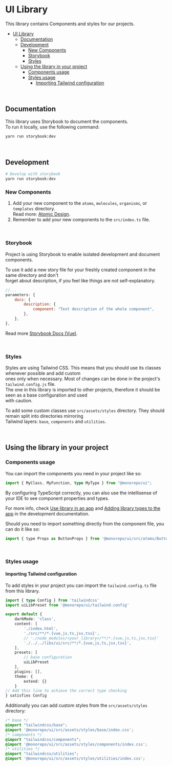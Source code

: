 # UI Library

This library contains Components and styles for our projects.

- [UI Library](#ui-library)
  - [Documentation](#documentation)
  - [Development](#development)
    - [New Components](#new-components)
    - [Storybook](#storybook)
    - [Styles](#styles)
  - [Using the library in your project](#using-the-library-in-your-project)
    - [Components usage](#components-usage)
    - [Styles usage](#styles-usage)
      - [Importing Tailwind configuration](#importing-tailwind-configuration)

<br>

## Documentation

This library uses Storybook to document the components.  
To run it locally, use the following command:

```bash
yarn run storybook:dev
```

<br>

## Development

```bash
# Develop with storybook
yarn run storybook:dev
```

### New Components

1. Add your new component to the `atoms`, `molecules`, `organisms`, or `templates` directory.  
   Read more: [Atomic Design](https://atomicdesign.bradfrost.com/chapter-2/).
2. Remember to add your new components to the `src/index.ts` file.

<br>

### Storybook

Project is using Storybook to enable isolated development and document components.

To use it add a new story file for your freshly created component in the same directory and don't  
forget about description, if you feel like things are not self-explanatory.

```js
//...
parameters: {
    docs: {
        description: {
            component: "Test description of the whole component",
        },
    },
},
```

Read more [Storybook Docs (Vue)](https://storybook.js.org/docs/vue/writing-stories/introduction).

<br>

### Styles

Styles are using Tailwind CSS. This means that you should use its classes whenever possible and add custom  
ones only when necessary. Most of changes can be done in the project's `tailwind.config.js` file.  
The one in this library is imported to other projects, therefore it should be seen as a base configuration and used  
with caution.

To add some custom classes use `src/assets/styles` directory. They should remain split into directories mirroring  
Tailwind layers: `base`, `components` and `utilities`.

<br>

## Using the library in your project

### Components usage

You can import the components you need in your project like so:

```typescript
import { MyClass, MyFunction, type MyType } from "@monorepo/ui";
```

By configuring TypeScript correctly, you can also use the intellisense of your IDE to see component properties and types.

For more info, check [Use library in an app](./../../docs/DEVELOPMENT.md#use-library-in-an-app) and
[Adding library types to the app](./../../docs/DEVELOPMENT#adding-library-types-to-the-app) in the development documentation.

Should you need to import something directly from the component file, you can do it like so:

```js
import { type Props as ButtonProps } from '@monorepo/ui/src/atoms/Button/ButtonItem.vue'
```

<br>

### Styles usage

#### Importing Tailwind configuration

To add styles in your project you can import the `tailwind.config.ts` file from this library.

```ts
import { type Config } from 'tailwindcss'
import uiLibPreset from '@monorepo/ui/tailwind.config'

export default {
    darkMode: 'class',
    content: [
        './index.html',
        './src/**/*.{vue,js,ts,jsx,tsx}',
        // './node_modules/<your_library>/**/*.{vue,js,ts,jsx,tsx}'
        './../../libs/ui/src/**/*.{vue,js,ts,jsx,tsx}',
    ],
    presets: [
        // base configuration
        uiLibPreset
    ],
    plugins: [],
    theme: {
        extend: {}
    }
// Add this line to achieve the correct type checking
} satisfies Config
```

Additionally you can add custom styles from the `src/assets/styles` directory:

```css
/* base */
@import "tailwindcss/base";
@import '@monorepo/ui/src/assets/styles/base/index.css';
/* components */
@import "tailwindcss/components";
@import '@monorepo/ui/src/assets/styles/components/index.css';
/* utilities */
@import "tailwindcss/utilities";
@import '@monorepo/ui/src/assets/styles/utilities/index.css';
```
